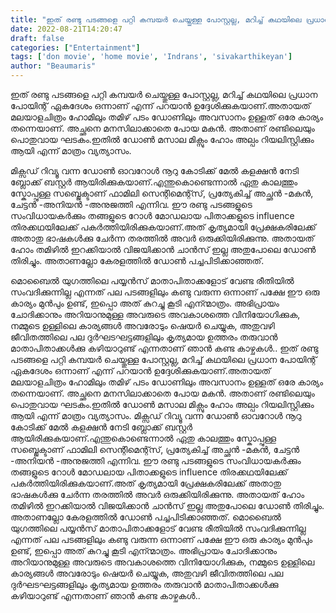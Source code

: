 ```yaml
---
title: "ഇത് രണ്ടു പടങ്ങളെ പറ്റി കമ്പയർ ചെയ്തുള്ള പോസ്റ്റല്ല, മറിച്ച് കഥയിലെ പ്രധാന പോയിന്റ് ഏകദേശം ഒന്നാണ്"
date: 2022-08-21T14:20:47
draft: false
categories: ["Entertainment"]
tags: ['don movie', 'home movie', 'Indrans', 'sivakarthikeyan']
author: "Beaumaris"
---
```


ഇത് രണ്ടു പടങ്ങളെ പറ്റി കമ്പയർ ചെയ്തുള്ള പോസ്റ്റല്ല, മറിച്ച് കഥയിലെ പ്രധാന പോയിന്റ് ഏകദേശം ഒന്നാണ് എന്ന് പറയാൻ ഉദ്ദേശിക്കുകയാണ്.അതായത് മലയാളചിത്രം ഹോമിലും തമിഴ് പടം ഡോണിലും അവസാനം ഉള്ളത് ഒരേ കാര്യം തന്നെയാണ്. അച്ഛനെ മനസിലാക്കാതെ പോയ മകൻ. അതാണ് രണ്ടിലെയും പൊതുവായ ഘടകം.ഇതിൽ ഡോൺ മസാല മിക്സും ഹോം അല്പം റിയലിസ്റ്റിക്കും ആയി എന്ന് മാത്രം വ്യത്യാസം.

മിക്സഡ് റിവ്യൂ വന്ന ഡോൺ ഓവറോൾ നൂറു കോടിക്ക് മേൽ കളക്ഷൻ നേടി ബ്ലോക്ക്‌ ബസ്റ്റർ ആയിരിക്കുകയാണ്.എന്തുകൊണ്ടെന്നാൽ ഏതു കാലത്തും സ്കോപ്പുള്ള സബ്ജെക്ടാണ് ഫാമിലി സെന്റിമെന്റ്സ്, പ്രത്യേകിച്ച് അച്ഛൻ -മകൻ, ചേട്ടൻ -അനിയൻ -അനുജത്തി എന്നിവ. ഈ രണ്ടു പടങ്ങളുടെ സംവിധായകർക്കും തങ്ങളുടെ റോൾ മോഡലായ പിതാക്കളുടെ influence തിരക്കഥയിലേക്ക് പകർത്തിയിരിക്കുകയാണ്.അത് കൃത്യമായി പ്രേക്ഷകരിലേക്ക് അതാതു ഭാഷകൾക്കു ചേർന്ന തരത്തിൽ അവർ ഒരുക്കിയിരിക്കുന്നു. അതായത് ഹോം തമിഴിൽ ഇറക്കിയാൽ വിജയിക്കാൻ ചാൻസ് ഇല്ല അതുപോലെ ഡോൺ തിരിച്ചും. അതാണല്ലോ കേരളത്തിൽ ഡോൺ പച്ചപിടിക്കാഞ്ഞത്.

മൊബൈൽ യുഗത്തിലെ പയ്യൻസ് മാതാപിതാക്കളോട് വേണ്ട രീതിയിൽ സംവദിക്കുന്നില്ല എന്നത് പല പടങ്ങളിലും കണ്ടു വരുന്ന ഒന്നാണ് പക്ഷേ ഈ ഒരു കാര്യം മുൻപും ഉണ്ട്, ഇപ്പൊ അത് കുറച്ചു കൂടി എന്ന്മാത്രം. അഭിപ്രായം ചോദിക്കാനും അറിയാനുമുള്ള അവരുടെ അവകാശത്തെ വിനിയോഗിക്കുക, നമ്മുടെ ഉള്ളിലെ കാര്യങ്ങൾ അവരോടും ഷെയർ ചെയ്യുക, അതുവഴി ജീവിതത്തിലെ പല ദുർഘടഘട്ടങ്ങളിലും കൃത്യമായ ഉത്തരം തരുവാൻ മാതാപിതാക്കൾക്കു കഴിയാറുണ്ട് എന്നതാണ് ഞാൻ കണ്ട കാഴ്ചകൾ..
ഇത് രണ്ടു പടങ്ങളെ പറ്റി കമ്പയർ ചെയ്തുള്ള പോസ്റ്റല്ല, മറിച്ച് കഥയിലെ പ്രധാന പോയിന്റ് ഏകദേശം ഒന്നാണ് എന്ന് പറയാൻ ഉദ്ദേശിക്കുകയാണ്.അതായത് മലയാളചിത്രം ഹോമിലും തമിഴ് പടം ഡോണിലും അവസാനം ഉള്ളത് ഒരേ കാര്യം തന്നെയാണ്. അച്ഛനെ മനസിലാക്കാതെ പോയ മകൻ. അതാണ് രണ്ടിലെയും പൊതുവായ ഘടകം.ഇതിൽ ഡോൺ മസാല മിക്സും ഹോം അല്പം റിയലിസ്റ്റിക്കും ആയി എന്ന് മാത്രം വ്യത്യാസം. മിക്സഡ് റിവ്യൂ വന്ന ഡോൺ ഓവറോൾ നൂറു കോടിക്ക് മേൽ കളക്ഷൻ നേടി ബ്ലോക്ക്‌ ബസ്റ്റർ ആയിരിക്കുകയാണ്.എന്തുകൊണ്ടെന്നാൽ ഏതു കാലത്തും സ്കോപ്പുള്ള സബ്ജെക്ടാണ് ഫാമിലി സെന്റിമെന്റ്സ്, പ്രത്യേകിച്ച് അച്ഛൻ -മകൻ, ചേട്ടൻ -അനിയൻ -അനുജത്തി എന്നിവ. ഈ രണ്ടു പടങ്ങളുടെ സംവിധായകർക്കും തങ്ങളുടെ റോൾ മോഡലായ പിതാക്കളുടെ influence തിരക്കഥയിലേക്ക് പകർത്തിയിരിക്കുകയാണ്.അത് കൃത്യമായി പ്രേക്ഷകരിലേക്ക് അതാതു ഭാഷകൾക്കു ചേർന്ന തരത്തിൽ അവർ ഒരുക്കിയിരിക്കുന്നു. അതായത് ഹോം തമിഴിൽ ഇറക്കിയാൽ വിജയിക്കാൻ ചാൻസ് ഇല്ല അതുപോലെ ഡോൺ തിരിച്ചും. അതാണല്ലോ കേരളത്തിൽ ഡോൺ പച്ചപിടിക്കാഞ്ഞത്. മൊബൈൽ യുഗത്തിലെ പയ്യൻസ് മാതാപിതാക്കളോട് വേണ്ട രീതിയിൽ സംവദിക്കുന്നില്ല എന്നത് പല പടങ്ങളിലും കണ്ടു വരുന്ന ഒന്നാണ് പക്ഷേ ഈ ഒരു കാര്യം മുൻപും ഉണ്ട്, ഇപ്പൊ അത് കുറച്ചു കൂടി എന്ന്മാത്രം. അഭിപ്രായം ചോദിക്കാനും അറിയാനുമുള്ള അവരുടെ അവകാശത്തെ വിനിയോഗിക്കുക, നമ്മുടെ ഉള്ളിലെ കാര്യങ്ങൾ അവരോടും ഷെയർ ചെയ്യുക, അതുവഴി ജീവിതത്തിലെ പല ദുർഘടഘട്ടങ്ങളിലും കൃത്യമായ ഉത്തരം തരുവാൻ മാതാപിതാക്കൾക്കു കഴിയാറുണ്ട് എന്നതാണ് ഞാൻ കണ്ട കാഴ്ചകൾ..
